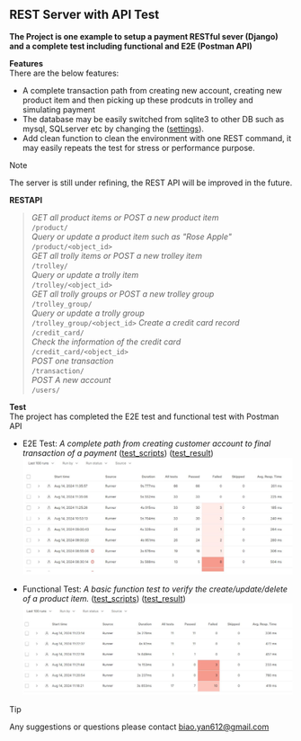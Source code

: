 ## REST Server with API Test

**The Project is one example to setup a payment RESTful sever (Django) and a complete test including functional and E2E (Postman API)**

**Features**  
There are the below features:
 - A complete transaction path from creating new account, creating new product item and then picking up these prodcuts in trolley and simulating payment
 - The database may be easily switched from sqlite3 to other DB such as mysql, SQLserver etc by changing the ([settings](woolworths_mock/woolworths_mock/settings.py)).
 - Add clean function to clean the environment with one REST command, it may easily repeats the test for stress or performance purpose.


>[!NOTE]  
>The server is still under refining, the REST API will be improved in the future. 

**RESTAPI**  
> _GET all product items or POST a new product item_  
`/product/`                  
> _Query or update a product item such as "Rose Apple"_  
`/product/<object_id>`  
> _GET all trolly items or POST a new trolley item_        
`/trolley/`              
> _Query or update a trolly item_     
`/trolley/<object_id>`     
> _GET all trolly groups or POST a new trolley group_    
`/trolley_group/`           
> _Query or update a trolly group_   
`/trolley_group/<object_id>` 
> _Create a credit card record_   
`/credit_card/`    
> _Check the information of the credit card_          
`/credit_card/<object_id>`    
> _POST one transaction_    
`/transaction/`       
> _POST A new account_         
`/users/`                     


**Test**  
The project has completed the E2E test and functional test with Postman API
 - E2E Test: _A complete path from creating customer account to final transaction of a payment_  ([test_scripts](postman_api_test/end2end_test/End-to-End_Tests.postman_collection.json)) ([test_result](postman_api_test/end2end_test/End-to-End_Tests.postman_test_run.json))
 ![E2E Test Result](/postman_api_test/end2end_test/e2e_test_result_capture.jpg)
       
 - Functional Test: _A basic function test to verify the create/update/delete of a product item._  ([test_scripts](postman_api_test/functional_api_test/Functional_testing.postman_collection.json)) ([test_result](postman_api_test/functional_api_test/Functional_testing.postman_test_run.json)) 
 ![Functional Test Result](/postman_api_test/functional_api_test/functional_api_test.jpg)

> [!TIP]  
> Any suggestions or questions please contact biao.yan612@gmail.com



